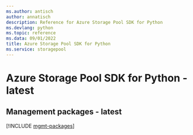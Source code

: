 ```yaml
---
ms.author: antisch
author: annatisch
description: Reference for Azure Storage Pool SDK for Python
ms.devlang: python
ms.topic: reference
ms.data: 09/01/2022
title: Azure Storage Pool SDK for Python
ms.service: storagepool
---
```

# Azure Storage Pool SDK for Python - latest

## Management packages - latest
[!INCLUDE [mgmt-packages](storage-pool-mgmt-index.md)]